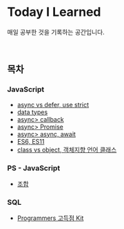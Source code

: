# Today I Learned
매일 공부한 것을 기록하는 공간입니다.

<br>

## 목차
### JavaScript
- <a href="./JavaScript/2021_01_28.md">async vs defer, use strict</a>
- <a href="./JavaScript/2021_01_29.md">data types</a>
- <a href="./JavaScript/2021_01_31.md">async> callback</a>
- <a href="./JavaScript/2021_02_02.md">async> Promise</a>
- <a href="./JavaScript/2021_02_03.md">async> async, await</a>
- <a href="./JavaScript/2021_02_04.md">ES6, ES11</a>
- <a href="./JavaScript/2021-02-25.md">class vs object, 객체지향 언어 클래스</a>

### PS - JavaScript
- <a href="./Algorithm/조합.md">조합</a>

### SQL
- <a href="./SQL/Programmers.md">Programmers 고득점 Kit</a>
